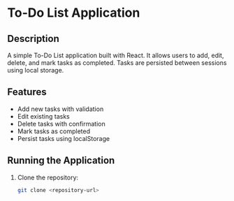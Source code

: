 # To-Do List Application

## Description
A simple To-Do List application built with React. It allows users to add, edit, delete, and mark tasks as completed. Tasks are persisted between sessions using local storage.

## Features
- Add new tasks with validation
- Edit existing tasks
- Delete tasks with confirmation
- Mark tasks as completed
- Persist tasks using localStorage

## Running the Application

1. Clone the repository:
   ```bash
   git clone <repository-url>
